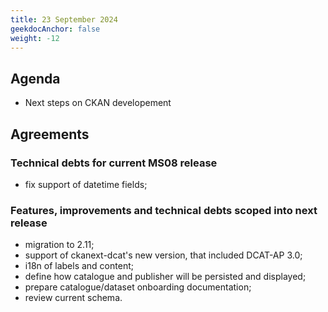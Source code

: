```yaml
---
title: 23 September 2024
geekdocAnchor: false
weight: -12
---
```

<!--
SPDX-FileCopyrightText: 2024 PNED G.I.E.
SPDX-FileContributor: Stichting Health-RI
SPDX-License-Identifier: CC-BY-4.0
-->

## Agenda
- Next steps on CKAN developement

## Agreements
### Technical debts for current MS08 release

- fix support of datetime fields;

### Features, improvements and technical debts scoped into next release

- migration to 2.11;
- support of ckanext-dcat's new version, that included DCAT-AP 3.0;
- i18n of labels and content;
- define how catalogue and publisher will be persisted and displayed;
- prepare catalogue/dataset onboarding documentation;
- review current schema.

